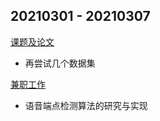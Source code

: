 ## 20210301 - 20210307

[课题及论文](https://github.com/Cheereus/EnsembleClassify)

- 再尝试几个数据集

[兼职工作](https://github.com/Cheereus/PythonMemory)

- 语音端点检测算法的研究与实现

